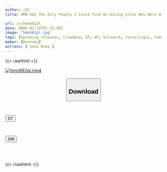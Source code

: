 ```yaml
---
author: j91
title: HMN-662 The Only People I Could Find On Dating Sites Who Were Willing To Give Me Money Were Smelly, Greasy Old Men, Which I Hate, So I Had No Choice But To Meet Someone, And I Found That Old Man Cunnilingus Was My Favorite! I Wanted To Be Made To Cum With Deep Kisses And Sticky Cunnilingus, So I Went To Meet Him Many Times, And Rika, A College Student Who Accepts Creampie Sex... Rika Sano

url: /v/hmn662pl
date: 0000-02-14T01:35:00Z
image: "hmn662pl.jpg"
tags: [Upcoming releases, Creampie, 3P, 4P, Solowork, Cunnilingus, Female College Student, Kiss	]
maker: [Honnaka]
actress: [ Sano Rika ]
---
```



{{< rawhtml >}}

<div class="video" data-videoid="pending_link.html">
    <a href="javascript:;">
        <img src="/v/hmn662pl/hmn662pl.jpg" width="WIDTH" height="HEIGHT" alt="hmn662pl.mp4" loading="lazy">
    </a>
</div>

<script type="text/javascript" src="https://j91.asia/asset/on-demand-pend.js"></script>

<br>
  <link rel="stylesheet" href="https://j91.asia/asset/bs5.css">
  
  <center>
  <button class="btn btn-primary" type="button" data-bs-toggle="collapse" data-bs-target=".multi-collapse" aria-expanded="false" aria-controls="multiCollapseExample1 multiCollapseExample2"><h2>Download</h2></button></center>
</p>
<div class="row">
  <div class="col">
    <div class="collapse multi-collapse" id="multiCollapseExample1">
      <div class="card card-body">
	      	      <br>
<div class="buttons">  
<p><a href="https://j91.asia/pending_link.html" target="_blank"><button class="btn-hover color-3"><i class="fa fa-download"></i> ST</button></a></p></div>
    </div>
  </div>
</div>
  <div class="col">
    <div class="collapse multi-collapse" id="multiCollapseExample2">
      <div class="card card-body">
	      <br>
<div class="buttons">
<p><a href="https://j91.asia/pending_link.html" target="_blank"><button class="btn-hover color-2"><i class="fa fa-download"></i> SW</button></a></p></div>
<br><br>
      </div>
    </div>
  </div>
</div>

{{< /rawhtml >}}